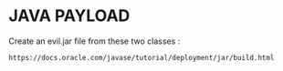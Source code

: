 JAVA PAYLOAD
===

Create an evil.jar file from these two classes :  

```bash
https://docs.oracle.com/javase/tutorial/deployment/jar/build.html
```
